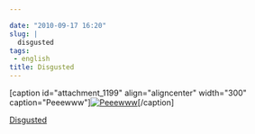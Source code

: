 ```yaml
---

date: "2010-09-17 16:20"
slug: |
  disgusted
tags:
 - english
title: Disgusted
---
```


\[caption id="attachment_1199" align="aligncenter" width="300"
caption="Peeewww"\][![Peeewww](http://www.ogmaciel.com/wp-content/uploads/2010/09/imagejpeg_2-300x179.jpg)](http://www.ogmaciel.com/wp-content/uploads/2010/09/imagejpeg_2.jpg)\[/caption\]

[Disgusted](https://bugzilla.gnome.org/show_bug.cgi?id=625728)
